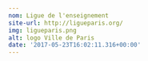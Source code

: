 ```yaml
---
nom: Ligue de l'enseignement
site-url: http://ligueparis.org/
img: ligueparis.png
alt: logo Ville de Paris
date: '2017-05-23T16:02:11.316+00:00'
---
```


